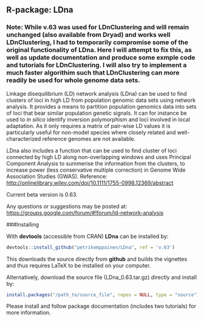 R-package: LDna
-------------

### Note: While v.63 was used for LDnClustering and will remain unchanged (also available from Dryad) and works well LDnClustering, I had to temporarily compromise some of the original functionality of LDna. Here I will attempt to fix this, as well as update documentation and produce some exmple code and tutorials for LDnClustering. I will also try to implement a much faster algorithim such that LDnClustering can more readily be used for whole genome data sets.

Linkage disequilibrium (LD) network analysis (LDna) can be used to find clusters of loci in high LD from population genomic data sets using network analysis. It provides a means to partition population genomics data into sets of loci that bear similar population genetic signals. It can for instance be used to *in silico* identify inversion polymorphism and loci involved in local adaptation. As it only requires a matrix of pair-wise LD values it is particularly useful for non-model species where closely related and well-characterized reference genomes are not available.

LDna also includes a function that can be used to find cluster of loci connected by high LD along non-overlapping windows and uses Principal Component Analysis to summerise the information from the clusters, to increase power (less conservative multiple correction) in Genome Wide Association Studies (GWAS). 
Reference: http://onlinelibrary.wiley.com/doi/10.1111/1755-0998.12369/abstract

Current beta version is 0.63.

Any questions or suggestions may be posted at: https://groups.google.com/forum/#!forum/ld-network-analysis

###Installing

With **devtools** (accessible from CRAN) **LDna** can be installed by:
```r
devtools::install_github("petrikemppainen/LDna", ref = 'v.63')
```
This downloads the source directly from **github** and builds the vignettes and thus requires LaTeX to be installed on your computer.

Alternatively, download the source file (LDna_0.63.tar.gz) directly and install by:
```r
install.packages("/path_to/source_file", repos = NULL, type = "source")
```
Please install and follow package documentation (includes two tutorials) for more information.
